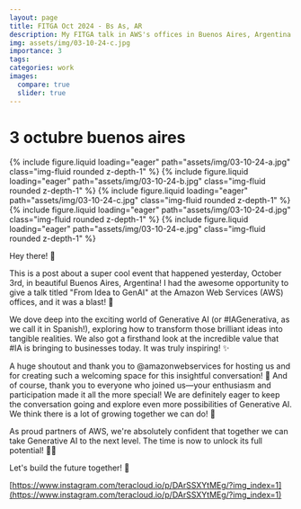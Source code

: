 ```yaml
---
layout: page
title: FITGA Oct 2024 - Bs As, AR
description: My FITGA talk in AWS's offices in Buenos Aires, Argentina on Oct 3rd, 2024
img: assets/img/03-10-24-c.jpg
importance: 3
tags:
categories: work
images:
  compare: true
  slider: true
---
```


# 3 octubre buenos aires

<swiper-container keyboard="true" navigation="true" pagination="true" pagination-clickable="true" pagination-dynamic-bullets="true" rewind="true">
  <swiper-slide>{% include figure.liquid loading="eager" path="assets/img/03-10-24-a.jpg" class="img-fluid rounded z-depth-1" %}</swiper-slide>
  <swiper-slide>{% include figure.liquid loading="eager" path="assets/img/03-10-24-b.jpg" class="img-fluid rounded z-depth-1" %}</swiper-slide>
  <swiper-slide>{% include figure.liquid loading="eager" path="assets/img/03-10-24-c.jpg" class="img-fluid rounded z-depth-1" %}</swiper-slide>
  <swiper-slide>{% include figure.liquid loading="eager" path="assets/img/03-10-24-d.jpg" class="img-fluid rounded z-depth-1" %}</swiper-slide>
  <swiper-slide>{% include figure.liquid loading="eager" path="assets/img/03-10-24-e.jpg" class="img-fluid rounded z-depth-1" %}</swiper-slide>
</swiper-container>

Hey there! 👋

This is a post about a super cool event that happened yesterday, October 3rd, in beautiful Buenos Aires, Argentina! I had the awesome opportunity to give a talk titled "From Idea to GenAI" at the Amazon Web Services (AWS) offices, and it was a blast! 🥳

We dove deep into the exciting world of Generative AI (or #IAGenerativa, as we call it in Spanish!), exploring how to transform those brilliant ideas into tangible realities. We also got a firsthand look at the incredible value that #IA is bringing to businesses today. It was truly inspiring! ✨

A huge shoutout and thank you to @amazonwebservices for hosting us and for creating such a welcoming space for this insightful conversation! 🙏 And of course, thank you to everyone who joined us—your enthusiasm and participation made it all the more special! We are definitely eager to keep the conversation going and explore even more possibilities of Generative AI. We think there is a lot of growing together we can do! 🤝​

As proud partners of AWS, we're absolutely confident that together we can take Generative AI to the next level. The time is now to unlock its full potential! 🦾✅​

Let's build the future together! 🚀

[https://www.instagram.com/teracloud.io/p/DArSSXYtMEg/?img_index=1](https://www.instagram.com/teracloud.io/p/DArSSXYtMEg/?img_index=1)
